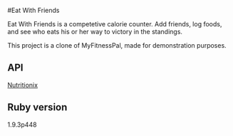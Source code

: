 #Eat With Friends

Eat With Friends is a competetive calorie counter. Add friends, log foods, and see who eats his or her way to victory in the standings.

This project is a clone of MyFitnessPal, made for demonstration purposes.

API
---

[Nutritionix](http://www.nutritionix.com/api)

Ruby version
---
1.9.3p448